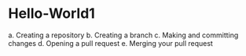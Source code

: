 # Hello-World1
a. Creating a repository  b. Creating a branch  c. Making and committing changes d. Opening a pull request e. Merging your pull request

